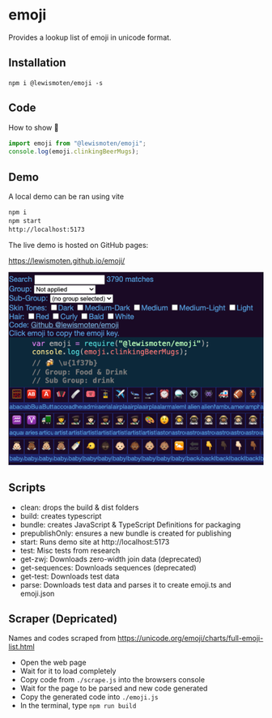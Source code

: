 # emoji

Provides a lookup list of emoji in unicode format.

## Installation

`npm i @lewismoten/emoji -s`

## Code

How to show :beers:

```js
import emoji from "@lewismoten/emoji";
console.log(emoji.clinkingBeerMugs);
```

## Demo

A local demo can be ran using vite

```bash
npm i
npm start
http://localhost:5173
```

The live demo is hosted on GitHub pages:

<https://lewismoten.github.io/emoji/>

![Screenshot](screenshot.png)

## Scripts

- clean: drops the build & dist folders
- build: creates typescript
- bundle: creates JavaScript & TypeScript Definitions for packaging
- prepublishOnly: ensures a new bundle is created for publishing
- start: Runs demo site at http://localhost:5173
- test: Misc tests from research
- get-zwj: Downloads zero-width join data (deprecated)
- get-sequences: Downloads sequences (deprecated)
- get-test: Downloads test data
- parse: Downloads test data and parses it to create emoji.ts and emoji.json

## Scraper (Depricated)

Names and codes scraped from <https://unicode.org/emoji/charts/full-emoji-list.html>

- Open the web page
- Wait for it to load completely
- Copy code from `./scrape.js` into the browsers console
- Wait for the page to be parsed and new code generated
- Copy the generated code into `./emoji.js`
- In the terminal, type `npm run build`
